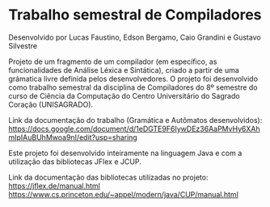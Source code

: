 # Trabalho semestral de Compiladores

Desenvolvido por Lucas Faustino, Edson Bergamo, Caio Grandini e Gustavo Silvestre

Projeto de um fragmento de um compilador (em específico, as funcionalidades de Análise Léxica e Sintática), criado a partir de uma grámatica livre definida pelos desenvolvedores.
O projeto foi desenvolvido como trabalho semestral da disciplina de Compiladores do 8º semestre do curso de Ciência da Computação do Centro Universitário do Sagrado Coração (UNISAGRADO).

Link da documentação do trabalho (Gramática e Autômatos desenvolvidos): https://docs.google.com/document/d/1eDGTE9F6IywDEz36AaPMvHy6XAhmIpIAuBUhMwoa9nI/edit?usp=sharing

Este projeto foi desenvolvido inteiramente na linguagem Java e com a utilização das bibliotecas JFlex e JCUP.

Link da documentação das bibliotecas utilizadas no projeto: <br/>
https://jflex.de/manual.html <br/>
https://www.cs.princeton.edu/~appel/modern/java/CUP/manual.html
